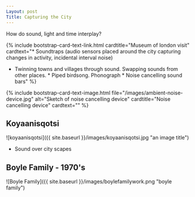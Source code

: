 ```yaml
---
Layout: post
Title: Capturing the City
---
```


How do sound, light and time interplay?

{% include bootstrap-card-text-link.html cardtitle="Museum of london visit" cardtext="* Soundtraps (audio sensors placed around the city capturing changes in activity, incidental interval noise)
* Twinning towns and villages through sound. Swapping sounds from other places. * Piped birdsong. Phonograph * Noise cancelling sound bars" %}

{% include bootstrap-card-text-image.html file="/images/ambient-noise-device.jpg" alt="Sketch of noise cancelling device" cardtitle="Noise cancelling device" cardtext="" %}

## Koyaanisqotsi
![koyaanisqotsi]({{ site.baseurl }}/images/koyaanisqotsi.jpg "an image title")

* Sound over city scapes

## Boyle Family - 1970's
![Boyle Family]({{ site.baseurl }}/images/boylefamilywork.png "boyle family")
